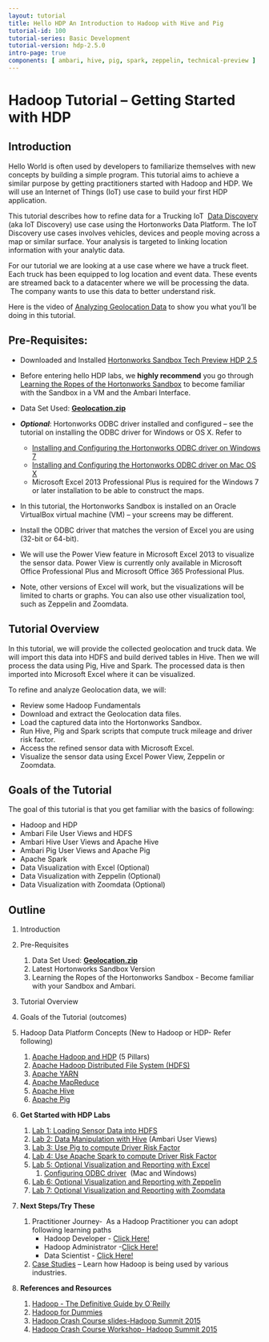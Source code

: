```yaml
---
layout: tutorial
title: Hello HDP An Introduction to Hadoop with Hive and Pig
tutorial-id: 100
tutorial-series: Basic Development
tutorial-version: hdp-2.5.0
intro-page: true
components: [ ambari, hive, pig, spark, zeppelin, technical-preview ]
---
```


# Hadoop Tutorial – Getting Started with HDP

## Introduction

Hello World is often used by developers to familiarize themselves with new concepts by building a simple program. This tutorial aims to achieve a similar purpose by getting practitioners started with Hadoop and HDP. We will use an Internet of Things (IoT) use case to build your first HDP application.

This tutorial describes how to refine data for a Trucking IoT  [Data Discovery](http://hortonworks.com/solutions/advanced-analytic-apps/#data-discovery) (aka IoT Discovery) use case using the Hortonworks Data Platform. The IoT Discovery use cases involves vehicles, devices and people moving across a map or similar surface. Your analysis is targeted to linking location information with your analytic data.

For our tutorial we are looking at a use case where we have a truck fleet. Each truck has been equipped to log location and event data. These events are streamed back to a datacenter where we will be processing the data.  The company wants to use this data to better understand risk.

Here is the video of [Analyzing Geolocation Data](http://youtu.be/n8fdYHoEEAM) to show you what you’ll be doing in this tutorial.

## Pre-Requisites:

*  Downloaded and Installed [Hortonworks Sandbox Tech Preview HDP 2.5](http://hortonworks.com/tech-preview-hdp-2-5/)
*  Before entering hello HDP labs, we **highly recommend** you go through [Learning the Ropes of the Hortonworks Sandbox](http://hortonworks.com/hadoop-tutorial/learning-the-ropes-of-the-hortonworks-sandbox/) to become familiar with the Sandbox in a VM and the Ambari Interface.

*   Data Set Used: [**Geolocation.zip**](https://app.box.com/HadoopCrashCourseData)
*   ***Optional***: Hortonworks ODBC driver installed and configured – see the tutorial on installing the ODBC driver for Windows or OS X. Refer to
    *   [Installing and Configuring the Hortonworks ODBC driver on Windows 7](http://hortonworks.com/hadoop-tutorial/how-to-install-and-configure-the-hortonworks-odbc-driver-on-windows-7/)
    *   [Installing and Configuring the Hortonworks ODBC driver on Mac OS X](http://hortonworks.com/hadoop-tutorial/how-to-install-and-configure-the-hortonworks-odbc-driver-on-mac-os-x/)
    *   Microsoft Excel 2013 Professional Plus is required for the Windows 7 or later installation to be able to construct the maps.


- In this tutorial, the Hortonworks Sandbox is installed on an Oracle VirtualBox virtual machine (VM) – your screens may be different.

- Install the ODBC driver that matches the version of Excel you are using (32-bit or 64-bit).

- We will use the Power View feature in Microsoft Excel 2013 to visualize the sensor data. Power View is currently only available in Microsoft Office Professional Plus and Microsoft Office 365 Professional Plus.

- Note, other versions of Excel will work, but the visualizations will be limited to charts or graphs. You can also use other visualization tool, such as Zeppelin and Zoomdata.

## Tutorial Overview

In this tutorial, we will provide the collected geolocation and truck data. We will import this data into HDFS and build derived tables in Hive. Then we will process the data using Pig, Hive and Spark. The processed data is then imported into Microsoft Excel where it can be visualized.

To refine and analyze Geolocation data, we will:

*   Review some Hadoop Fundamentals
*   Download and extract the Geolocation data files.
*   Load the captured data into the Hortonworks Sandbox.
*   Run Hive, Pig and Spark scripts that compute truck mileage and driver risk factor.
*   Access the refined sensor data with Microsoft Excel.
*   Visualize the sensor data using Excel Power View, Zeppelin or Zoomdata.

## Goals of the Tutorial

The goal of this tutorial is that you get familiar with the basics of following:

*   Hadoop and HDP
*   Ambari File User Views and HDFS
*   Ambari Hive User Views and Apache Hive
*   Ambari Pig User Views and Apache Pig
*   Apache Spark
*   Data Visualization with Excel (Optional)
*   Data Visualization with Zeppelin (Optional)
*   Data Visualization with Zoomdata (Optional)

## Outline

1.  Introduction
2.  Pre-Requisites
    1.  Data Set Used: [**Geolocation.zip**](https://app.box.com/HadoopCrashCourseData)
    2.  Latest Hortonworks Sandbox Version
    3.  Learning the Ropes of the Hortonworks Sandbox - Become familiar with your Sandbox and Ambari.
3.  Tutorial Overview
4.  Goals of the Tutorial (outcomes)
5.  Hadoop Data Platform Concepts (New to Hadoop or HDP- Refer following)
    1.  [Apache Hadoop and HDP](http://hortonworks.com/hadoop-tutorial/hello-world-an-introduction-to-hadoop-hcatalog-hive-and-pig#section_2) (5 Pillars)
    2.  [Apache Hadoop Distributed File System (HDFS)](http://hortonworks.com/hadoop/hdfs/)
    3.  [Apache YARN](http://hortonworks.com/hadoop/yarn/)
    4.  [Apache MapReduce](http://hortonworks.com/hadoop/mapreduce/)
    5.  [Apache Hive](http://hortonworks.com/hadoop/hive/)
    6.  [Apache Pig](http://hortonworks.com/hadoop/pig/)
6.  **Get Started with HDP Labs**

    1.  [Lab 1: Loading Sensor Data into HDFS](http://hortonworks.com/hadoop-tutorial/hello-world-an-introduction-to-hadoop-hcatalog-hive-and-pig/#section_3)
    2.  [Lab 2: Data Manipulation with Hive](http://hortonworks.com/hadoop-tutorial/hello-world-an-introduction-to-hadoop-hcatalog-hive-and-pig/#section_4) (Ambari User Views)
    3.  [Lab 3: Use Pig to compute Driver Risk Factor](http://hortonworks.com/hadoop-tutorial/hello-world-an-introduction-to-hadoop-hcatalog-hive-and-pig#section_5)
    4.  [Lab 4: Use Apache Spark to compute Driver Risk Factor](http://hortonworks.com/hadoop-tutorial/hello-world-an-introduction-to-hadoop-hcatalog-hive-and-pig#section_6)
    5.  [Lab 5: Optional Visualization and Reporting with Excel](http://hortonworks.com/hadoop-tutorial/hello-world-an-introduction-to-hadoop-hcatalog-hive-and-pig#section_7)
        1.  [Configuring ODBC driver](http://hortonworks.com/hadoop-tutorial/how-to-install-and-configure-the-hortonworks-odbc-driver-on-mac-os-x/)  (Mac and Windows)
    6.  [Lab 6: Optional Visualization and Reporting with Zeppelin](http://hortonworks.com/hadoop-tutorial/hello-world-an-introduction-to-hadoop-hcatalog-hive-and-pig#section_8)  
    7.  [Lab 7: Optional Visualization and Reporting with Zoomdata](http://hortonworks.com/hadoop-tutorial/hello-world-an-introduction-to-hadoop-hcatalog-hive-and-pig#section_9)
7.  **Next Steps/Try These**
    1.  Practitioner Journey-  As a Hadoop Practitioner you can adopt following learning paths
        *   Hadoop Developer - [Click Here!](http://hortonworks.com/products/hortonworks-sandbox/#tuts-developers)
        *   Hadoop Administrator -[Click Here!](http://hortonworks.com/products/hortonworks-sandbox/#tuts-admins)
        *   Data Scientist - [Click Here!](http://hortonworks.com/products/hortonworks-sandbox/#tuts-analysts)
    2.  [Case Studies](http://hortonworks.com/industry/) – Learn how Hadoop is being used by various industries.
8.  **References and Resources**
    1.  [Hadoop - The Definitive Guide by O`Reilly](http://www.amazon.com/Hadoop-Definitive-Guide-Tom-White/dp/1491901632/ref=dp_ob_image_bk)
    2.  [Hadoop for Dummies](http://www.amazon.com/Hadoop-Dummies-Dirk-deRoos/dp/1118607554/ref=sr_1_1?s=books&ie=UTF8&qid=1456105405&sr=1-1&keywords=hadoop+dummies)
    3.  [Hadoop Crash Course slides-Hadoop Summit 2015](http://www.slideshare.net/Hadoop_Summit/hadoop-crash-course-workshop-at-hadoop-summit)
    4.  [Hadoop Crash Course Workshop- Hadoop Summit 2015](https://www.youtube.com/watch?v=R-va7pZg7HM)
